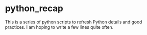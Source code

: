 # python_recap
This is a series of python scripts to refresh Python details and good practices.
I am hoping to write a few lines quite often.





